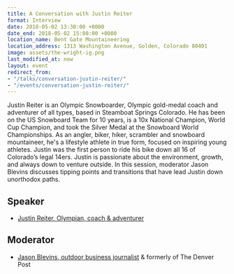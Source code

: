 ```yaml
---
title: A Conversation with Justin Reiter
format: Interview
date: 2018-05-02 13:30:00 +0000
date_end: 2018-05-02 15:00:00 +0000
location_name: Bent Gate Mountaineering
location_address: 1313 Washington Avenue, Golden, Colorado 80401
image: assets/the-wright-ig.png
last_modified_at: now
layout: event
redirect_from:
- "/talks/conversation-justin-reiter/"
- "/events/conversation-justin-reiter/"
---
```

Justin Reiter is an Olympic Snowboarder, Olympic gold-medal coach and adventurer of all types, based in Steamboat Springs Colorado. He has been on the US Snowboard Team for 10 years, is a 10x National Champion, World Cup Champion, and took the Silver Medal at the Snowboard World Championships. As an angler, biker, hiker, scrambler and snowboard mountaineer, he's a lifestyle athlete in true form, focused on inspiring young athletes. Justin was the first person to ride his bike down all 16 of Colorado’s legal 14ers.  Justin is passionate about the environment, growth, and always down to venture outside. In this session, moderator Jason Blevins discusses tipping points and transitions that have lead Justin down unorthodox paths.

## Speaker
* [Justin Reiter, Olympian, coach & adventurer](https://www.denverpost.com/2018/02/24/justin-reiter-steamboat-coach-ester-ledecka-snowboard/)

## Moderator
* [Jason Blevins, outdoor business journalist](https://twitter.com/jasonblevins?lang=en) & formerly of The Denver Post
